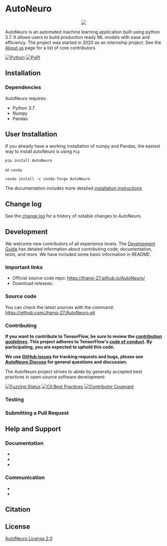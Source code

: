 <h1> AutoNeuro</h1>

<div align="center">
  <img src="https://2s7gjr373w3x22jf92z99mgm5w-wpengine.netdna-ssl.com/wp-content/uploads/2020/02/Qeexo_auto_ML.png">
</div>

AutoNeuro is an automated machine learning application built using python 3.7. It allows users to build production ready ML models with ease and efficiency.
The project was started in 2020 as an internship project. See the [About us](https://jhansi-27.github.io/AutoNeuro/) page for a list of core contributors.

[![Python](https://img.shields.io/pypi/pyversions/tensorflow.svg?style=plastic)](https://badge.fury.io/py/tensorflow)
[![PyPI](https://badge.fury.io/py/tensorflow.svg)](https://badge.fury.io/py/tensorflow)
## Installation

### Dependencies

AutoNeuro requires:
* Python 3.7
* Numpy
* Pandas

## User Installation
If you already have a working installation of numpy and Pandas, the easiest way to install autoNeuro is using ```Pip```

```
pip install AutoNeuro
```
or ``` conda ```

```
conda install -c conda-forge AutoNeuro
```
The documentation includes more detailed [installation instructions](https://nabeelfahmi12.github.io/AutoNeuro-Documentation/GettingStarted/How%20to%20use/)
## Change log
See the [change log]() for a history of notable changes to AutoNeuro.

## Development
We welcome new contributors of all experience levels. The [Development Guide]() has detaled information about contributing code, documentation, tests, and more. 
We have included some basic information in README.

### Important links
* Official source code repo:  https://jhansi-27.github.io/AutoNeuro/
* Download releases: 

### Source code
You can check the latest sources with the command:
https://github.com/Jhansi-27/AutoNeuro.git

### Contributing

**If you want to contribute to TensorFlow, be sure to review the
[contribution guidelines](CONTRIBUTING.md). This project adheres to TensorFlow's
[code of conduct](CODE_OF_CONDUCT.md). By participating, you are expected to
uphold this code.**

**We use [GitHub issues]( https://jhansi-27.github.io/AutoNeuro/) for
tracking requests and bugs, please see
[AutoNeuro Discuss](https://groups.google.com/a/tensorflow.org/forum/#!forum/discuss)
for general questions and discussion.**

The AutoNeuro project strives to abide by generally accepted best practices in
open-source software development:

[![Fuzzing Status](https://oss-fuzz-build-logs.storage.googleapis.com/badges/tensorflow.svg)](https://bugs.chromium.org/p/oss-fuzz/issues/list?sort=-opened&can=1&q=proj:tensorflow)
[![CII Best Practices](https://bestpractices.coreinfrastructure.org/projects/1486/badge)](https://bestpractices.coreinfrastructure.org/projects/1486)
[![Contributor Covenant](https://img.shields.io/badge/Contributor%20Covenant-v1.4%20adopted-ff69b4.svg)](CODE_OF_CONDUCT.md)

### Testing

### Submitting a Pull Request



## Help and Support
### Documentation
*   
*   
*
### Communication
*
*
## Citation
## License

[AutoNeuro License 2.0](LICENSE)
